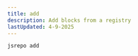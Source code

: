 ```yaml
---
title: add
description: Add blocks from a registry
lastUpdated: 4-9-2025
---
```


```sh
jsrepo add
```